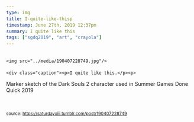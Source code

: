 ```yaml
---
type: img
title: I-quite-like-thisp
timestamp: June 27th, 2019 12:37pm
summary: I quite like this
tags: ["sgdq2019", "art", "crayola"]
---
```


                
                
                
                                                                                        <img src="../media/190407228749.jpg"/>
                                                                                          <div class="caption"><p>I quite like this.</p><p>
Marker sketch of the Dark Souls 2 character used in Summer Games Done Quick 2019

<br/></p> </div>
                                    
                
                
                
                
                                
<small>source: https://saturdayxiii.tumblr.com/post/190407228749</small>
